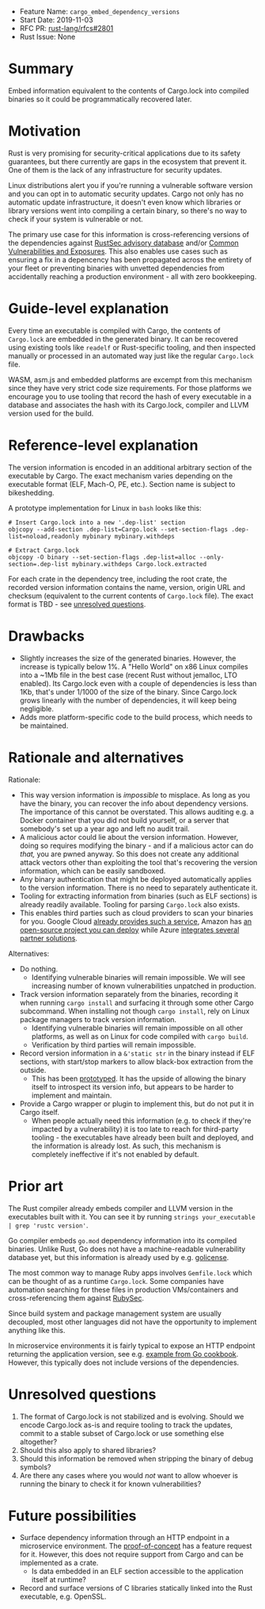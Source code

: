 - Feature Name: `cargo_embed_dependency_versions`
- Start Date: 2019-11-03
- RFC PR: [rust-lang/rfcs#2801](https://github.com/rust-lang/rfcs/pull/2801)
- Rust Issue: None

# Summary
[summary]: #summary

Embed information equivalent to the contents of Cargo.lock into compiled binaries so it could be programmatically recovered later.

# Motivation
[motivation]: #motivation

Rust is very promising for security-critical applications due to its safety guarantees, but there currently are gaps in the ecosystem that prevent it. One of them is the lack of any infrastructure for security updates.

Linux distributions alert you if you're running a vulnerable software version and you can opt in to automatic security updates. Cargo not only has no automatic update infrastructure, it doesn't even know which libraries or library versions went into compiling a certain binary, so there's no way to check if your system is vulnerable or not.

The primary use case for this information is cross-referencing versions of the dependencies against [RustSec advisory database](https://github.com/RustSec/advisory-db) and/or [Common Vulnerabilities and Exposures](https://en.wikipedia.org/wiki/Common_Vulnerabilities_and_Exposures). This also enables use cases such as ensuring a fix in a depencency has been propagated across the entirety of your fleet or preventing binaries with unvetted dependencies from accidentally reaching a production environment - all with zero bookkeeping.

# Guide-level explanation
[guide-level-explanation]: #guide-level-explanation

Every time an executable is compiled with Cargo, the contents of `Cargo.lock` are embedded in the generated binary. It can be recovered using existing tools like `readelf` or Rust-specific tooling, and then inspected manually or processed in an automated way just like the regular `Cargo.lock` file.

WASM, asm.js and embedded platforms are excempt from this mechanism since they have very strict code size requirements. For those platforms we encourage you to use tooling that record the hash of every executable in a database and associates the hash with its Cargo.lock, compiler and LLVM version used for the build.

# Reference-level explanation
[reference-level-explanation]: #reference-level-explanation

The version information is encoded in an additional arbitrary section of the executable by Cargo. The exact mechanism varies depending on the executable format (ELF, Mach-O, PE, etc.). Section name is subject to bikeshedding.

A prototype implementation for Linux in `bash` looks like this:

```shell
# Insert Cargo.lock into a new '.dep-list' section
objcopy --add-section .dep-list=Cargo.lock --set-section-flags .dep-list=noload,readonly mybinary mybinary.withdeps

# Extract Cargo.lock
objcopy -O binary --set-section-flags .dep-list=alloc --only-section=.dep-list mybinary.withdeps Cargo.lock.extracted
```

For each crate in the dependency tree, including the root crate, the recorded version information contains the name, version, origin URL and checksum (equivalent to the current contents of `Cargo.lock` file). The exact format is TBD - see [unresolved questions](#unresolved-questions).

# Drawbacks
[drawbacks]: #drawbacks

- Slightly increases the size of the generated binaries. However, the increase is typically below 1%. A "Hello World" on x86 Linux compiles into a ~1Mb file in the best case (recent Rust without jemalloc, LTO enabled). Its Cargo.lock even with a couple of dependencies is less than 1Kb, that's under 1/1000 of the size of the binary. Since Cargo.lock grows linearly with the number of dependencies, it will keep being negligible.
- Adds more platform-specific code to the build process, which needs to be maintained.

# Rationale and alternatives
[rationale-and-alternatives]: #rationale-and-alternatives

Rationale:

- This way version information is *impossible* to misplace. As long as you have the binary, you can recover the info about dependency versions. The importance of this cannot be overstated. This allows auditing e.g. a Docker container that you did not build yourself, or a server that somebody's set up a year ago and left no audit trail.
- A malicious actor could lie about the version information. However, doing so requires modifying the binary - and if a malicious actor can do _that,_ you are pwned anyway. So this does not create any additional attack vectors other than exploiting the tool that's recovering the version information, which can be easily sandboxed.
- Any binary authentication that might be deployed automatically applies to the version information. There is no need to separately authenticate it.
- Tooling for extracting information from binaries (such as ELF sections) is already readily available. Tooling for parsing `Cargo.lock` also exists.
- This enables third parties such as cloud providers to scan your binaries for you. Google Cloud [already provides such a service](https://cloud.google.com/container-registry/docs/get-image-vulnerabilities), Amazon has [an open-source project you can deploy](https://aws.amazon.com/blogs/publicsector/detect-vulnerabilities-in-the-docker-images-in-your-applications/) while Azure [integrates several partner solutions](https://docs.microsoft.com/en-us/azure/security-center/security-center-vulnerability-assessment-recommendations).

Alternatives:

- Do nothing.
  - Identifying vulnerable binaries will remain impossible. We will see increasing number of known vulnerabilities unpatched in production.
- Track version information separately from the binaries, recording it when running `cargo install` and surfacing it through some other Cargo subcommand. When installing not though `cargo install`, rely on Linux package managers to track version information.
  - Identifying vulnerable binaries will remain impossible on all other platforms, as well as on Linux for code compiled with `cargo build`.
  - Verification by third parties will remain impossible.
- Record version information in a `&'static str` in the binary instead if ELF sections, with start/stop markers to allow black-box extraction from the outside.
  - This has been [prototyped](https://github.com/Shnatsel/rust-audit). It has the upside of allowing the binary itself to introspect its version info, but appears to be harder to implement and maintain.
- Provide a Cargo wrapper or plugin to implement this, but do not put it in Cargo itself.
  - When people actually need this information (e.g. to check if they're impacted by a vulnerability) it is too late to reach for third-party tooling - the executables have already been built and deployed, and the information is already lost. As such, this mechanism is completely ineffective if it's not enabled by default.

# Prior art
[prior-art]: #prior-art

The Rust compiler already embeds compiler and LLVM version in the executables built with it. You can see it by running `strings your_executable | grep 'rustc version'`.

Go compiler embeds `go.mod` dependency information into its compiled binaries. Unlike Rust, Go does not have a machine-readable vulnerability database yet, but this information is already used by e.g. [golicense](https://github.com/mitchellh/golicense).

The most common way to manage Ruby apps involves `Gemfile.lock` which can be thought of as a runtime `Cargo.lock`. Some companies have automation searching for these files in production VMs/containers and cross-referencing them against [RubySec](https://rubysec.com/).

Since build system and package management system are usually decoupled, most other languages did not have the opportunity to implement anything like this.

In microservice environments it is fairly typical to expose an HTTP endpoint returning the application version, see e.g. [example from Go cookbook](https://blog.kowalczyk.info/article/vEja/embedding-build-number-in-go-executable.html). However, this typically does not include versions of the dependencies.

# Unresolved questions
[unresolved-questions]: #unresolved-questions

1. The format of Cargo.lock is not stabilized and is evolving. Should we encode Cargo.lock as-is and require tooling to track the updates, commit to a stable subset of Cargo.lock or use something else altogether?
1. Should this also apply to shared libraries?
1. Should this information be removed when stripping the binary of debug symbols?
1. Are there any cases where you would _not_ want to allow whoever is running the binary to check it for known vulnerabilities? 

# Future possibilities
[future-possibilities]: #future-possibilities

- Surface dependency information through an HTTP endpoint in a microservice environment. The [proof-of-concept](https://github.com/Shnatsel/rust-audit/issues/2) has a feature request for it. However, this does not require support from Cargo and can be implemented as a crate.
  - Is data embedded in an ELF section accessible to the application itself at runtime?
- Record and surface versions of C libraries statically linked into the Rust executable, e.g. OpenSSL.
